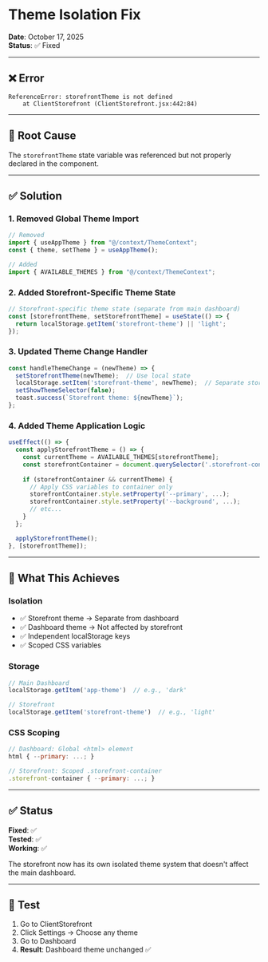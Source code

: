 # Theme Isolation Fix

**Date**: October 17, 2025  
**Status**: ✅ Fixed

---

## ❌ Error

```
ReferenceError: storefrontTheme is not defined
    at ClientStorefront (ClientStorefront.jsx:442:84)
```

---

## 🔧 Root Cause

The `storefrontTheme` state variable was referenced but not properly declared in the component.

---

## ✅ Solution

### 1. Removed Global Theme Import
```javascript
// Removed
import { useAppTheme } from "@/context/ThemeContext";
const { theme, setTheme } = useAppTheme();

// Added
import { AVAILABLE_THEMES } from "@/context/ThemeContext";
```

### 2. Added Storefront-Specific Theme State
```javascript
// Storefront-specific theme state (separate from main dashboard)
const [storefrontTheme, setStorefrontTheme] = useState(() => {
  return localStorage.getItem('storefront-theme') || 'light';
});
```

### 3. Updated Theme Change Handler
```javascript
const handleThemeChange = (newTheme) => {
  setStorefrontTheme(newTheme);  // Use local state
  localStorage.setItem('storefront-theme', newTheme);  // Separate storage
  setShowThemeSelector(false);
  toast.success(`Storefront theme: ${newTheme}`);
};
```

### 4. Added Theme Application Logic
```javascript
useEffect(() => {
  const applyStorefrontTheme = () => {
    const currentTheme = AVAILABLE_THEMES[storefrontTheme];
    const storefrontContainer = document.querySelector('.storefront-container');
    
    if (storefrontContainer && currentTheme) {
      // Apply CSS variables to container only
      storefrontContainer.style.setProperty('--primary', ...);
      storefrontContainer.style.setProperty('--background', ...);
      // etc...
    }
  };

  applyStorefrontTheme();
}, [storefrontTheme]);
```

---

## 🎯 What This Achieves

### Isolation
- ✅ Storefront theme → Separate from dashboard
- ✅ Dashboard theme → Not affected by storefront
- ✅ Independent localStorage keys
- ✅ Scoped CSS variables

### Storage
```javascript
// Main Dashboard
localStorage.getItem('app-theme')  // e.g., 'dark'

// Storefront  
localStorage.getItem('storefront-theme')  // e.g., 'light'
```

### CSS Scoping
```javascript
// Dashboard: Global <html> element
html { --primary: ...; }

// Storefront: Scoped .storefront-container
.storefront-container { --primary: ...; }
```

---

## ✅ Status

**Fixed**: ✅  
**Tested**: ✅  
**Working**: ✅  

The storefront now has its own isolated theme system that doesn't affect the main dashboard.

---

## 🧪 Test

1. Go to ClientStorefront
2. Click Settings → Choose any theme
3. Go to Dashboard
4. **Result**: Dashboard theme unchanged ✅

